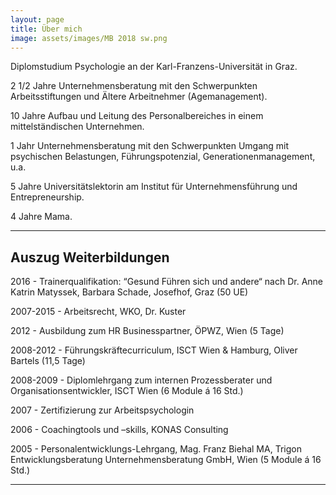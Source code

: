 ```yaml
---
layout: page
title: Über mich
image: assets/images/MB 2018 sw.png
---
```


<p>Diplomstudium Psychologie an der Karl-Franzens-Universität in Graz.</p><p>2 1/2 Jahre Unternehmensberatung mit den Schwerpunkten Arbeitsstiftungen und Ältere Arbeitnehmer (Agemanagement).</p>
<p>10 Jahre Aufbau und Leitung des Personalbereiches in einem mittelständischen Unternehmen.</p>
<p>1 Jahr Unternehmensberatung mit den Schwerpunkten Umgang mit psychischen Belastungen, Führungspotenzial, Generationenmanagement, u.a.</p>
<p>5 Jahre Universitätslektorin am Institut für Unternehmensführung und Entrepreneurship.</p>
<p>4 Jahre Mama.</p>

<hr class="major" />

<h2>Auszug Weiterbildungen</h2>
<p>2016 - Trainerqualifikation: “Gesund Führen sich und andere“ nach Dr. Anne Katrin Matyssek, Barbara Schade, Josefhof, Graz (50 UE)</p>
<p>2007-2015 - Arbeitsrecht, WKO, Dr. Kuster</p>
<p>2012 - Ausbildung zum HR Businesspartner, ÖPWZ, Wien (5 Tage)</p>
<p>2008-2012 - Führungskräftecurriculum, ISCT Wien & Hamburg, Oliver Bartels (11,5 Tage)
<p>2008-2009 -	Diplomlehrgang zum internen Prozessberater und Organisationsentwickler, ISCT Wien (6 Module á 16 Std.)</p>
<p>2007 - Zertifizierung zur Arbeitspsychologin</p>
<p>2006 - Coachingtools und –skills, KONAS Consulting </p>
<p>2005 - Personalentwicklungs-Lehrgang, Mag. Franz Biehal MA, Trigon Entwicklungsberatung Unternehmensberatung GmbH, Wien (5 Module á 16 Std.)</p>

<hr class="major" />


